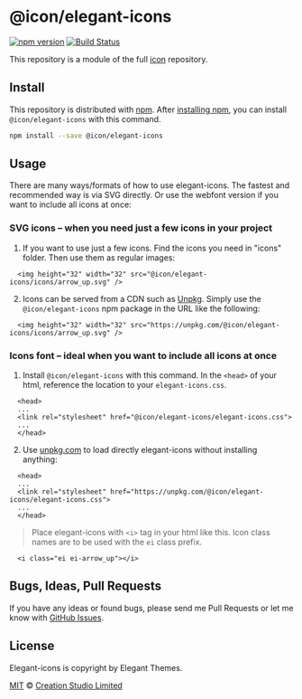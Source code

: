 # @icon/elegant-icons

[![npm version](https://img.shields.io/npm/v/@icon/elegant-icons.svg)](https://www.npmjs.org/package/@icon/elegant-icons)
[![Build Status](https://travis-ci.org/icon/icon.svg?branch=master)](https://travis-ci.org/icon/icon)

This repository is a module of the full [icon][icon] repository.

## Install

This repository is distributed with [npm]. After [installing npm][install-npm], you can install `@icon/elegant-icons` with this command.

```bash
npm install --save @icon/elegant-icons
```

## Usage

There are many ways/formats of how to use elegant-icons. The fastest and recommended way is via SVG directly. Or use the webfont version if you want to include all icons at once:

### SVG icons – when you need just a few icons in your project

  1. If you want to use just a few icons. Find the icons you need in "icons" folder. Then use them as regular images:

```
  <img height="32" width="32" src="@icon/elegant-icons/icons/arrow_up.svg" />
```

  2. Icons can be served from a CDN such as [Unpkg][Unpkg]. Simply use the `@icon/elegant-icons` npm package in the URL like the following:

```
  <img height="32" width="32" src="https://unpkg.com/@icon/elegant-icons/icons/arrow_up.svg" />
```

### Icons font – ideal when you want to include all icons at once

  1. Install `@icon/elegant-icons` with this command. In the `<head>` of your html, reference the location to your `elegant-icons.css`.

```
  <head>
  ...
  <link rel="stylesheet" href="@icon/elegant-icons/elegant-icons.css">
  ...
  </head>
```

  2. Use [unpkg.com][Unpkg] to load directly elegant-icons without installing anything:

```
  <head>
  ...
  <link rel="stylesheet" href="https://unpkg.com/@icon/elegant-icons/elegant-icons.css">
  ...
  </head>
```

> Place elegant-icons with `<i>` tag in your html like this. Icon class names are to be used with the `ei` class prefix.

```
  <i class="ei ei-arrow_up"></i>
```


## Bugs, Ideas, Pull Requests

If you have any ideas or found bugs, please send me Pull Requests or let me know with [GitHub Issues][github issues].

## License

Elegant-icons is copyright by Elegant Themes.

[MIT](./LICENSE) &copy; [Creation Studio Limited](https://creationstudio.com/)

[icon]: https://github.com/icon/icon
[docs]: http://icon.github.io/
[npm]: https://www.npmjs.com/
[install-npm]: https://docs.npmjs.com/getting-started/installing-node
[sass]: http://sass-lang.com/
[github issues]: https://github.com/thecreation/icons/issues
[Unpkg]: https://unpkg.com
